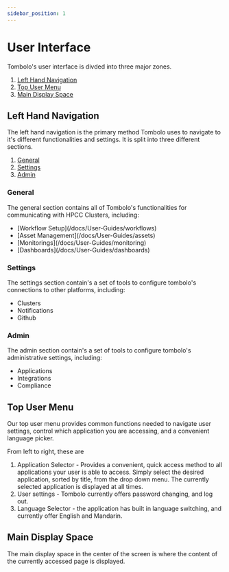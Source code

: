 ```yaml
---
sidebar_position: 1
---
```


# User Interface

Tombolo's user interface is divded into three major zones.

1. [Left Hand Navigation](#left-hand-navigation)
2. [Top User Menu](#top-user-menu)
3. [Main Display Space](#main-display-space)

## Left Hand Navigation

The left hand navigation is the primary method Tombolo uses to navigate to it's different functionalities and settings. It is split into three different sections.

1. [General](#general)
2. [Settings](#settings)
3. [Admin](#admin)

### General

The general section contains all of Tombolo's functionalities for communicating with HPCC Clusters, including:

<ul>
    <li>[Workflow Setup](/docs/User-Guides/workflows)</li>
    <li>[Asset Management](/docs/User-Guides/assets)</li>
    <li>[Monitorings](/docs/User-Guides/monitoring)</li>
    <li>[Dashboards](/docs/User-Guides/dashboards)</li>
</ul>

### Settings

The settings section contain's a set of tools to configure tombolo's connections to other platforms, including:

<ul>
<li>Clusters</li>
<li>Notifications</li>
<li>Github</li>
</ul>

### Admin

The admin section contain's a set of tools to configure tombolo's administrative settings, including:

<ul>
<li>Applications</li>
<li>Integrations</li>
<li>Compliance</li>
</ul>

## Top User Menu

Our top user menu provides common functions needed to navigate user settings, control which application you are accessing, and a convenient language picker.

From left to right, these are

1. Application Selector - Provides a convenient, quick access method to all applications your user is able to access. Simply select the desired application, sorted by title, from the drop down menu. The currently selected application is displayed at all times.
2. User settings - Tombolo currently offers password changing, and log out.
3. Language Selector - the application has built in language switching, and currently offer English and Mandarin.

## Main Display Space

The main display space in the center of the screen is where the content of the currently accessed page is displayed.
